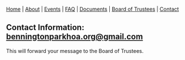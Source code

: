 [Home](index.md) | [About](about.md) | [Events](events.md) | [FAQ](faq.md) | [Documents](documents.md) | [Board of Trustees](trustees.md) | [Contact](contact.md)

## Contact Information:  [benningtonparkhoa.org@gmail.com](mailto:benningtonparkhoa.org@gmail.com)

This will forward your message to the Board of Trustees.
